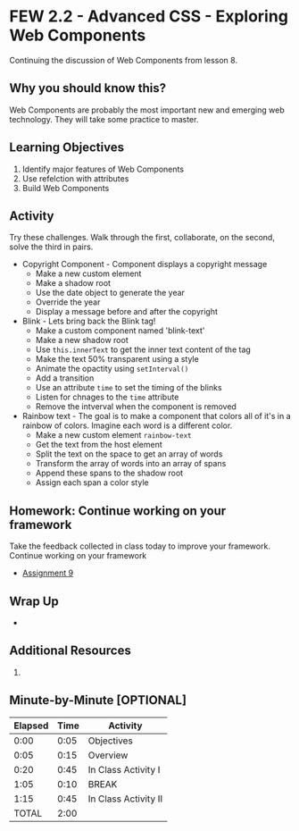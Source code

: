 # FEW 2.2 - Advanced CSS - Exploring Web Components

Continuing the discussion of Web Components from lesson 8. 

## Why you should know this?

Web Components are probably the most important new and emerging web technology. They will take some practice to master.  

## Learning Objectives 

1. Identify major features of Web Components
1. Use refelction with attributes 
1. Build Web Components

## Activity 

Try these challenges. Walk through the first, collaborate, on the second, solve the third in pairs. 

- Copyright Component - Component displays a copyright message
  - Make a new custom element
  - Make a shadow root
  - Use the date object to generate the year
  - Override the year
  - Display a message before and after the copyright
- Blink - Lets bring back the Blink tag!
  - Make a custom component named 'blink-text'
  - Make a new shadow root
  - Use `this.innerText` to get the inner text content of the tag
  - Make the text 50% transparent using a style
  - Animate the opactity using `setInterval()`
  - Add a transition
  - Use an attribute `time` to set the timing of the blinks
  - Listen for chnages to the `time` attribute
  - Remove the intverval when the component is removed
- Rainbow text - The goal is to make a component that colors all of it's in a rainbow of colors. Imagine each word is a different color. 
  - Make a new custom element `rainbow-text`
  - Get the text from the host element
  - Split the text on the space to get an array of words
  - Transform the array of words into an array of spans
  - Append these spans to the shadow root
  - Assign each span a color style 

## Homework: Continue working on your framework

Take the feedback collected in class today to improve your framework. Continue working on your framework

- [Assignment 9](../Assignments/assignment-09.md)

## Wrap Up

- 

## Additional Resources

1. 

## Minute-by-Minute [OPTIONAL]

| **Elapsed** | **Time**  | **Activity**              |
| ----------- | --------- | ------------------------- |
| 0:00        | 0:05      | Objectives                |
| 0:05        | 0:15      | Overview                  |
| 0:20        | 0:45      | In Class Activity I       |
| 1:05        | 0:10      | BREAK                     |
| 1:15        | 0:45      | In Class Activity II      |
| TOTAL       | 2:00      |                           |
